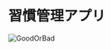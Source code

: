 # 習慣管理アプリ
![GoodOrBad](https://user-images.githubusercontent.com/45201545/99223879-acedca80-2828-11eb-8e8b-1d51b88db2c6.gif)
